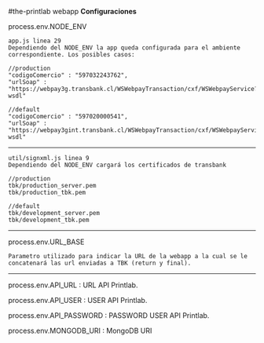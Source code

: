 #the-printlab webapp
**Configuraciones**

process.env.NODE_ENV

    app.js linea 29
    Dependiendo del NODE_ENV la app queda configurada para el ambiente correspondiente. Los posibles casos:

    //production
    "codigoComercio" : "597032243762",
    "urlSoap" : "https://webpay3g.transbank.cl/WSWebpayTransaction/cxf/WSWebpayService?wsdl"

    //default
    "codigoComercio" : "597020000541",
    "urlSoap" : "https://webpay3gint.transbank.cl/WSWebpayTransaction/cxf/WSWebpayService?wsdl"

----------

    util/signxml.js linea 9
    Dependiendo del NODE_ENV cargará los certificados de transbank

    //production
    tbk/production_server.pem
    tbk/production_tbk.pem

    //default
    tbk/development_server.pem
    tbk/development_tbk.pem

----------

process.env.URL_BASE

    Parametro utilizado para indicar la URL de la webapp a la cual se le concatenará las url enviadas a TBK (return y final).


----------

process.env.API_URL : URL API Printlab.

process.env.API_USER : USER API Printlab.

process.env.API_PASSWORD : PASSWORD USER API Printlab.

process.env.MONGODB_URI : MongoDB URI